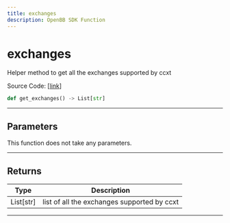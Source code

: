 ```yaml
---
title: exchanges
description: OpenBB SDK Function
---
```


# exchanges

Helper method to get all the exchanges supported by ccxt

Source Code: [[link](https://github.com/OpenBB-finance/OpenBBTerminal/tree/main/openbb_terminal/cryptocurrency/due_diligence/ccxt_model.py#L10)]

```python
def get_exchanges() -> List[str]
```

---

## Parameters

This function does not take any parameters.

---

## Returns

| Type | Description |
| ---- | ----------- |
| List[str] | list of all the exchanges supported by ccxt |
---

